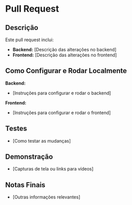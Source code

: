 # Pull Request

## Descrição

Este pull request inclui:

- **Backend:** [Descrição das alterações no backend]
- **Frontend:** [Descrição das alterações no frontend]

## Como Configurar e Rodar Localmente

**Backend:**

- [Instruções para configurar e rodar o backend]

**Frontend:**

- [Instruções para configurar e rodar o frontend]

## Testes

- [Como testar as mudanças]

## Demonstração

- [Capturas de tela ou links para vídeos]

## Notas Finais

- [Outras informações relevantes]
